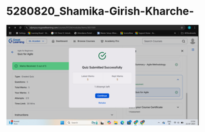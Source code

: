 # 5280820_Shamika-Girish-Kharche-
<img src="https://github.com/Shamika07/5280820_Shamika-Girish-Kharche-/blob/main/SDLC/52080820_Shamika%20Girish%20Kharche.png" alt="5280820_Shamika Girish Kharche">